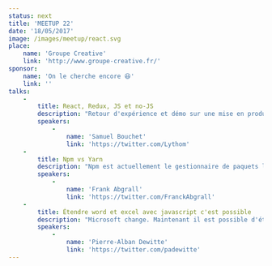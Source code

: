 ```yaml
---
status: next
title: 'MEETUP 22'
date: '18/05/2017'
image: /images/meetup/react.svg
place:
    name: 'Groupe Creative'
    link: 'http://www.groupe-creative.fr/'
sponsor:
    name: 'On le cherche encore 😆'
    link: ''
talks:
    -
        title: React, Redux, JS et no-JS
        description: "Retour d'expérience et démo sur une mise en production où la très grande majorité du code est partagée entre client pour rendu js et serveur pour rendu no-js. Présentation et discussion autour de l'architecture technique."
        speakers:
            -
                name: 'Samuel Bouchet'
                link: 'https://twitter.com/Lythom'
    -
        title: Npm vs Yarn
        description: "Npm est actuellement le gestionnaire de paquets le plus utilisé dans le monde Javascript. Fin 2016, son jeune concurrent Yarn fait son apparition et gagne très vite en popularité. Yarn est-il à la hauteur de cette popularité ? Comment se démarque-t-il d'Npm? Dans ce talk, nous allons mettre en évidence les principales différences entre les deux gestionnaires de paquets à travers une série de tests concrets."
        speakers:
            -
                name: 'Frank Abgrall'
                link: 'https://twitter.com/FranckAbgrall'
    -
        title: Étendre word et excel avec javascript c'est possible
        description: "Microsoft change. Maintenant il est possible d'étendre Office avec quelques lignes de HTML, CSS et Javascript. Venez découvrir comment il est possible de lire et d'enrichir un document word ou bien de compléter un document excel en quelques lignes de code."
        speakers:
            -
                name: 'Pierre-Alban Dewitte'
                link: 'https://twitter.com/padewitte'
---
```

